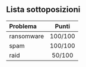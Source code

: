 ## Lista sottoposizioni
| Problema      | Punti         |
|:--------------|:-------------:|
| ransomware    | 100/100       |
| spam          | 100/100       |
| raid          | 50/100        |